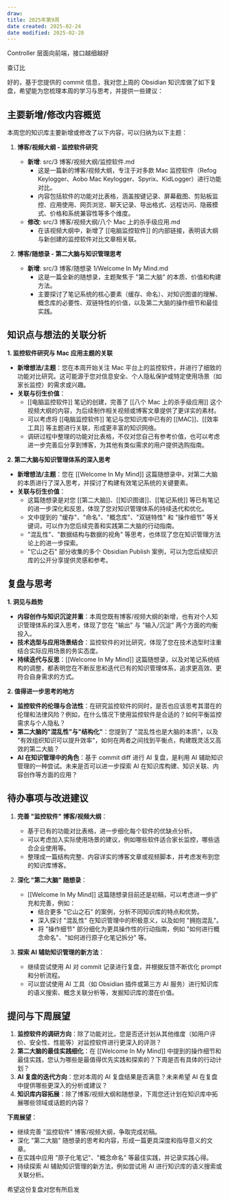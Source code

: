 ```yaml
---
draw:
title: 2025年第9周
date created: 2025-02-24
date modified: 2025-02-28
---
```


Controller 层面向前端，接口越细越好

查订比

好的，基于您提供的 commit 信息，我对您上周的 Obsidian 知识库做了如下复盘，希望能为您梳理本周的学习与思考，并提供一些建议：

## 主要新增/修改内容概览

本周您的知识库主要新增或修改了以下内容，可以归纳为以下主题：

1. **博客/视频大纲 - 监控软件研究**
    - **新增**: src/3 博客/视频大纲/监控软件.md
        - 这是一篇新的博客/视频大纲，专注于对多款 Mac 监控软件（Refog Keylogger、Aobo Mac Keylogger、Spyrix、KidLogger）进行功能对比。
        - 内容包括软件的功能对比表格，涵盖按键记录、屏幕截图、剪贴板监控、应用使用、网页浏览、聊天记录、导出格式、远程访问、隐蔽模式、价格和系统兼容性等多个维度。
    - **修改**: src/3 博客/视频大纲/八个 Mac 上的杀手级应用.md
        - 在该视频大纲中，新增了 [[电脑监控软件]] 的内部链接，表明该大纲与新创建的监控软件对比文章相关联。
            
2. **博客/随想录 - 第二大脑与知识管理思考**
    - **新增**: src/3 博客/随想录 1/Welcome In My Mind.md
        - 这是一篇全新的随想录，主题聚焦于 "第二大脑" 的本质、价值和构建方法。
        - 主要探讨了笔记系统的核心要素（缓存、命名）、对知识图谱的理解、概念库的必要性、双链特性的价值，以及第二大脑的操作细节和最佳实践。
            

## 知识点与想法的关联分析

**1. 监控软件研究与 Mac 应用主题的关联**
- **新增想法/主题**：您在本周开始关注 Mac 平台上的监控软件，并进行了细致的功能对比研究。这可能源于您对信息安全、个人隐私保护或特定使用场景（如家长监控）的需求或兴趣。
- **关联与衍生价值**：
    - [[电脑监控软件]] 笔记的创建，完善了 [[八个 Mac 上的杀手级应用]] 这个视频大纲的内容，为后续制作相关视频或博客文章提供了更详实的素材。
    - 可以考虑将 [[电脑监控软件]] 笔记与您知识库中已有的 [[MAC]]、[[效率工具]] 等主题进行关联，形成更丰富的知识网络。
    - 调研过程中整理的功能对比表格，不仅对您自己有参考价值，也可以考虑进一步完善后分享到博客，为其他有类似需求的用户提供选购指南。
        

**2. 第二大脑与知识管理体系的深入思考**
- **新增想法/主题**：您在 [[Welcome In My Mind]] 这篇随想录中，对第二大脑的本质进行了深入思考，并探讨了构建有效笔记系统的关键要素。
- **关联与衍生价值**：
    - 这篇随想录是对您 [[第二大脑]]、[[知识图谱]]、[[笔记系统]] 等已有笔记的进一步深化和反思，体现了您对知识管理体系的持续迭代和优化。
    - 文中提到的 "缓存"、"命名"、"概念库"、"双链特性" 和 "操作细节" 等关键词，可以作为您后续完善和实践第二大脑的行动指南。
    - "混乱性"、"数据结构与数据的视角" 等思考，也体现了您在知识管理方法论上的进一步探索。
    - "它山之石" 部分收集的多个 Obsidian Publish 案例，可以为您后续知识库的公开分享提供灵感和参考。
        

## 复盘与思考

**1. 洞见与趋势**
- **内容创作与知识沉淀并重**：本周您既有博客/视频大纲的新增，也有对个人知识管理体系的深入思考，体现了您在 "输出" 与 "输入/沉淀" 两个方面的均衡投入。
- **技术选型与应用场景结合**：监控软件的对比研究，体现了您在技术选型时注重结合实际应用场景的务实态度。
- **持续迭代与反思**：[[Welcome In My Mind]] 这篇随想录，以及对笔记系统结构的调整，都表明您在不断反思和迭代已有的知识管理体系，追求更高效、更符合自身需求的方式。
    

**2. 值得进一步思考的地方**
- **监控软件的伦理与合法性**：在研究监控软件的同时，是否也应该思考其潜在的伦理和法律风险？例如，在什么情况下使用监控软件是合适的？如何平衡监控需求与个人隐私？
- **第二大脑的"混乱性"与"结构化"**：您提到了 "混乱性也是大脑的本质"，以及 "有效组织知识可以提升效率"，如何在两者之间找到平衡点，构建既灵活又高效的第二大脑？
- **AI 在知识管理中的角色**：基于 commit diff 进行 AI 复盘，是利用 AI 辅助知识管理的一种尝试。未来是否可以进一步探索 AI 在知识库构建、知识关联、内容创作等方面的应用？
    

## 待办事项与改进建议

1. **完善 "监控软件" 博客/视频大纲**：
    - 基于已有的功能对比表格，进一步细化每个软件的优缺点分析。
    - 可以考虑加入实际使用场景的建议，例如哪些软件适合家长监控，哪些适合企业使用等。
    - 整理成一篇结构完整、内容详实的博客文章或视频脚本，并考虑发布到您的知识库博客。
        
2. **深化 "第二大脑" 随想录**：
    - [[Welcome In My Mind]] 这篇随想录目前还是初稿，可以考虑进一步扩充和完善，例如：
        - 结合更多 "它山之石" 的案例，分析不同知识库的特点和优势。
        - 深入探讨 "混乱性" 在知识管理中的积极意义，以及如何 "拥抱混乱"。
        - 将 "操作细节" 部分细化为更具操作性的行动指南，例如 "如何进行概念命名"、"如何进行原子化笔记拆分" 等。
            
3. **探索 AI 辅助知识管理的新方法**：
	- 继续尝试使用 AI 对 commit 记录进行复盘，并根据反馈不断优化 prompt 和分析流程。
    - 可以尝试使用 AI 工具（如 Obsidian 插件或第三方 AI 服务）进行知识库的语义搜索、概念关联分析等，发掘知识库的潜在价值。
        

## 提问与下周展望

1. **监控软件的调研方向**：除了功能对比，您是否还计划从其他维度（如用户评价、安全性、性能等）对监控软件进行更深入的评测？
2. **第二大脑的最佳实践细化**：在 [[Welcome In My Mind]] 中提到的操作细节和最佳实践，您认为哪些是最值得优先实践和探索的？下周是否有具体的行动计划？
3. **AI 复盘的迭代方向**：您对本周的 AI 复盘结果是否满意？未来希望 AI 在复盘中提供哪些更深入的分析或建议？
4. **知识库内容拓展**：除了博客/视频大纲和随想录，下周您还计划在知识库中拓展哪些领域或话题的内容？
    

**下周展望**：

- 继续完善 "监控软件" 博客/视频大纲，争取完成初稿。
- 深化 "第二大脑" 随想录的思考和内容，形成一篇更具深度和指导意义的文章。
- 在实践中应用 "原子化笔记"、"概念命名" 等最佳实践，并记录实践心得。
- 持续探索 AI 辅助知识管理的新方法，例如尝试用 AI 进行知识库的语义搜索或关联分析。
    

希望这份复盘对您有所启发
